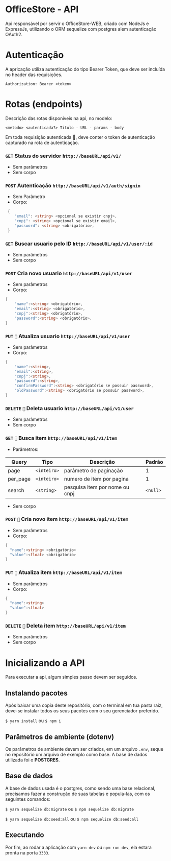 # OfficeStore - API

Api responsável por servir o OfficeStore-WEB, criado com NodeJs e ExpressJs, utilizando o ORM sequelize com postgres alem autenticação OAuth2.

# Autenticação

A apricação utiliza autenticação do tipo Bearer Token, que deve ser incluída no header das requisições.

`Authorization: Bearer <token>`

# Rotas (endpoints)

Descrição das rotas disponiveis na api, no modelo:

`<metodo> <autenticada?> Titulo - URL - params - body`

Em toda requisição autenticada 👮, deve conter o token de autenticação capturado na rota de autenticação.

### `GET` Status do servidor `http://baseURL/api/v1/`
- Sem parâmetros
- Sem corpo

### `POST` Autenticação `http://baseURL/api/v1/auth/signin`
 - Sem Parâmetro
 - Corpo:
```CS
 {
 	"email": <string> <opcional se existir cnpj>,
 	"cnpj": <string> <opcional se existir email>,
	"password": <string> <obrigatório>,
 }
 ```

### `GET` Buscar usuario pelo ID `http://baseURL/api/v1/user/:id`
- Sem parâmetros
- Sem corpo

### `POST` Cria novo usuario `http://baseURL/api/v1/user`
- Sem parâmetros
- Corpo:
```CS
{
	"name":<string> <obrigatório>,
	"email":<string> <obrigatório>,
	"cnpj":<string> <obrigatório>,
	"password":<string> <obrigatório>,
}
```

### `PUT` `👮` Atualiza usuario `http://baseURL/api/v1/user`
- Sem parâmetros
- Corpo:
```CS
{
	"name":<string>,
	"email":<string>,
	"cnpj":<string>,
	"password":<string>,
	"confirmPassword":<string> <obrigatório se possuir password>,
	"oldPassword":<string> <obrigatório se possuir password>,
}
```

### `DELETE`  `👮` Deleta usuario `http://baseURL/api/v1/user`
- Sem parâmetros
- Sem corpo


### `GET`  `👮` Busca item `http://baseURL/api/v1/item`
- Parâmetros:

| Query | Tipo | Descrição | Padrão |
| ------------ | ------------ | ------------ | ------------ |
| page | `<inteiro>` | parâmetro de paginação | 1
| per_page | `<inteiro>` | numero de item por pagina | 1 |
| search | `<string>` | pesquisa item por nome ou cnpj | `<null>` |

- Sem corpo

### `POST`  `👮` Cria novo item `http://baseURL/api/v1/item`
- Sem parâmetros
- Corpo:
```CS
{
  "name":<string> <obrigatório>
  "value":<float> <obrigatório>
}
```


### `PUT`  `👮` Atualiza item `http://baseURL/api/v1/item`
- Sem parâmetros
- Corpo:
```CS
{
  "name":<string>
  "value":<float>
}
```


### `DELETE`  `👮` Deleta item `http://baseURL/api/v1/item`
- Sem parâmetros
- Sem corpo

# Inicializando a API

Para executar a api, algum simples passo devem ser seguidos. 

## Instalando pacotes
Após baixar uma copia deste repositório, com o terminal em tua pasta raiz, deve-se instalar todos os seus pacotes com o seu gerenciador preferido.

`$ yarn install` ou `$ npm i`

## Parâmetros de ambiente (dotenv)
Os parâmetros de ambiente devem ser criados, em um arquivo `.env`, seque no repositório um arquivo de exemplo como base. A base de dados utilizada foi o **POSTGRES**.

## Base de dados
A base de dados usada é o postgres, como sendo uma base relacional, precisamos fazer a construção de suas tabelas e popula-las, com os seguintes comandos:

`$ yarn sequelize db:migrate` ou `$ npm sequelize db:migrate`

`$ yarn sequelize db:seed:all` ou `$ npm sequelize db:seed:all`

## Executando
Por fim, ao rodar a aplicação com `yarn dev` ou `npm run dev`, ela estara pronta na porta `3333`.